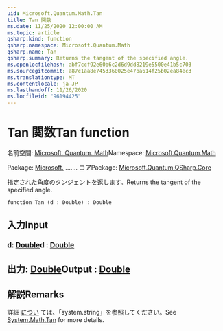 ```yaml
---
uid: Microsoft.Quantum.Math.Tan
title: Tan 関数
ms.date: 11/25/2020 12:00:00 AM
ms.topic: article
qsharp.kind: function
qsharp.namespace: Microsoft.Quantum.Math
qsharp.name: Tan
qsharp.summary: Returns the tangent of the specified angle.
ms.openlocfilehash: abf7ccf92e60b6c2d6d9dd8219e5500e41b5c703
ms.sourcegitcommit: a87c1aa8e7453360025e47ba614f25b02ea84ec3
ms.translationtype: MT
ms.contentlocale: ja-JP
ms.lasthandoff: 11/26/2020
ms.locfileid: "96194425"
---
```

# <a name="tan-function"></a><span data-ttu-id="e57d2-102">Tan 関数</span><span class="sxs-lookup"><span data-stu-id="e57d2-102">Tan function</span></span>

<span data-ttu-id="e57d2-103">名前空間: [Microsoft. Quantum. Math](xref:Microsoft.Quantum.Math)</span><span class="sxs-lookup"><span data-stu-id="e57d2-103">Namespace: [Microsoft.Quantum.Math](xref:Microsoft.Quantum.Math)</span></span>

<span data-ttu-id="e57d2-104">Package: [Microsoft.](https://nuget.org/packages/Microsoft.Quantum.QSharp.Core) ....... コア</span><span class="sxs-lookup"><span data-stu-id="e57d2-104">Package: [Microsoft.Quantum.QSharp.Core](https://nuget.org/packages/Microsoft.Quantum.QSharp.Core)</span></span>


<span data-ttu-id="e57d2-105">指定された角度のタンジェントを返します。</span><span class="sxs-lookup"><span data-stu-id="e57d2-105">Returns the tangent of the specified angle.</span></span>

```qsharp
function Tan (d : Double) : Double
```


## <a name="input"></a><span data-ttu-id="e57d2-106">入力</span><span class="sxs-lookup"><span data-stu-id="e57d2-106">Input</span></span>

### <a name="d--double"></a><span data-ttu-id="e57d2-107">d: [Double](xref:microsoft.quantum.lang-ref.double)</span><span class="sxs-lookup"><span data-stu-id="e57d2-107">d : [Double](xref:microsoft.quantum.lang-ref.double)</span></span>





## <a name="output--double"></a><span data-ttu-id="e57d2-108">出力: [Double](xref:microsoft.quantum.lang-ref.double)</span><span class="sxs-lookup"><span data-stu-id="e57d2-108">Output : [Double](xref:microsoft.quantum.lang-ref.double)</span></span>



## <a name="remarks"></a><span data-ttu-id="e57d2-109">解説</span><span class="sxs-lookup"><span data-stu-id="e57d2-109">Remarks</span></span>

<span data-ttu-id="e57d2-110">詳細 [につい](https://docs.microsoft.com/dotnet/api/system.math.tan) ては、「system.string」を参照してください。</span><span class="sxs-lookup"><span data-stu-id="e57d2-110">See [System.Math.Tan](https://docs.microsoft.com/dotnet/api/system.math.tan) for more details.</span></span>